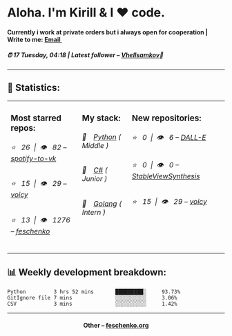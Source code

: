 
<h1>Aloha. I'm Kirill & I ❤️ code.</h1>
<h4>Currently i work at private orders but i always open for cooperation | Write to me: <a href="mailto:swipduces@yandex.com">Email <img src="https://camo.githubusercontent.com/5bf17041186bbc591a286709593ee76baf2e4711/68747470733a2f2f6564656e742e6769746875622e696f2f537570657254696e7949636f6e732f696d616765732f7376672f676d61696c2e737667" width="10"></a></h4>
<h5>⏰ 17 Tuesday, 04:18 | Latest follower – <a href="https://github.com/Vhellsamkov/" target="_blank">Vhellsamkov</a>👋</h5>
<hr>
<h2>📝 Statistics: </h2>
<table>
  <tr>
    <td valign="top">
      <h3>Most starred repos: </h3>
            <h6>⭐️&nbsp;&nbsp;&nbsp;26&nbsp;&nbsp;|&nbsp;&nbsp;👁&nbsp;&nbsp;&nbsp;82 – <a href='https://github.com/feschenko/spotify-to-vk'>spotify-to-vk</a></h6> 
      <h6>⭐️&nbsp;&nbsp;&nbsp;15&nbsp;&nbsp;|&nbsp;&nbsp;👁&nbsp;&nbsp;&nbsp;29 – <a href='https://github.com/feschenko/voicy'>voicy</a></h6> 
      <h6>⭐️&nbsp;&nbsp;&nbsp;13&nbsp;&nbsp;|&nbsp;&nbsp;👁&nbsp;&nbsp;&nbsp;1276 – <a href='https://github.com/feschenko/feschenko'>feschenko</a></h6> 
    </td>
    <td valign="top">
      <h3>My stack: </h3>
      <h6>📔&emsp;<a href="https://github.com/feschenko?tab=repositories&q=&type=&language=python">Python</a> ( Middle )</h6>
      <h6>📗&emsp;<a href="https://github.com/feschenko?tab=repositories&q=&type=&language=c%23">C#</a> ( Junior )</h6>
      <h6>📘&emsp;<a href="https://github.com/feschenko?tab=repositories&q=&type=&language=go">Golang</a> ( Intern )</h6>
      </td>
     <td valign="top">
      <h3>New repositories: </h3>
           <h6>⭐️&nbsp;&nbsp;&nbsp;0&nbsp;&nbsp;|&nbsp;&nbsp;👁&nbsp;&nbsp;&nbsp;6 – <a href='https://github.com/feschenko/DALL-E'>DALL-E</a></h6> 
      <h6>⭐️&nbsp;&nbsp;&nbsp;0&nbsp;&nbsp;|&nbsp;&nbsp;👁&nbsp;&nbsp;&nbsp;0 – <a href='https://github.com/feschenko/StableViewSynthesis'>StableViewSynthesis</a></h6> 
      <h6>⭐️&nbsp;&nbsp;&nbsp;15&nbsp;&nbsp;|&nbsp;&nbsp;👁&nbsp;&nbsp;&nbsp;29 – <a href='https://github.com/feschenko/voicy'>voicy</a></h6> 
        </td>
  </tr>
</table>
<h2>📊 Weekly development breakdown: </h2>


```text
Python         3 hrs 52 mins       █████████░     93.73%
GitIgnore file 7 mins              ░░░░░░░░░░     3.06%
CSV            3 mins              ░░░░░░░░░░     1.42%
```



<hr>
<h4 align="center">Other – <a href='http://feschenko.org' target="_blank">feschenko.org</a><h4>
    